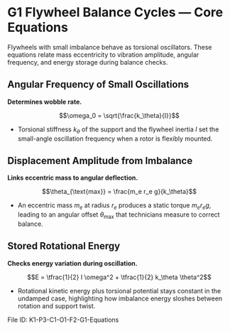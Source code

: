 # G1 Flywheel Balance Cycles — Core Equations

Flywheels with small imbalance behave as torsional oscillators. These equations relate mass eccentricity to vibration amplitude, angular frequency, and energy storage during balance checks.

## Angular Frequency of Small Oscillations
**Determines wobble rate.**

$$\omega_0 = \sqrt{\frac{k_\theta}{I}}$$

- Torsional stiffness $k_\theta$ of the support and the flywheel inertia $I$ set the small-angle oscillation frequency when a rotor is flexibly mounted.

## Displacement Amplitude from Imbalance
**Links eccentric mass to angular deflection.**

$$\theta_{\text{max}} = \frac{m_e r_e g}{k_\theta}$$

- An eccentric mass $m_e$ at radius $r_e$ produces a static torque $m_e r_e g$, leading to an angular offset $\theta_{\text{max}}$ that technicians measure to correct balance.

## Stored Rotational Energy
**Checks energy variation during oscillation.**

$$E = \tfrac{1}{2} I \omega^2 + \tfrac{1}{2} k_\theta \theta^2$$

- Rotational kinetic energy plus torsional potential stays constant in the undamped case, highlighting how imbalance energy sloshes between rotation and support twist.

File ID: K1-P3-C1-O1-F2-G1-Equations
